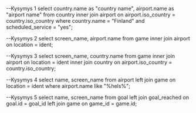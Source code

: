 --Kysymys 1
select country.name as "country name", airport.name as "airport name"
from country
inner join airport on airport.iso_country = country.iso_country
where country.name = "Finland"
and scheduled_service = "yes";

--Kysymys 2
select screen_name, airport.name
from game
inner join airport on location = ident;

--Kysymys 3
select screen_name, country.name
from game
inner join airport on location = ident
inner join country on airport.iso_country = country.iso_country;

--Kysymys 4
select name, screen_name
from airport
left join game on location = ident
where airport.name like "%hels%";

--Kysymys 5
select name, screen_name
from goal
left join goal_reached on goal.id = goal_id
left join game on game_id = game.id;

